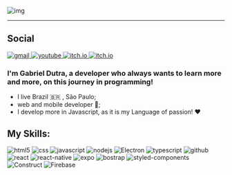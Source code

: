 ![img](https://user-images.githubusercontent.com/69097449/142742141-80ad2224-e7a8-469e-a37b-494f4de7fc6b.png)

<hr>

## Social

<a href="mailto:gabrieldutraamarante@gmail.com">
  <img src="https://img.shields.io/badge/gabrieldutraamarante@gmail.com-1A3953?style=for-the-badge&logo=gmail&logoColor=white" alt="gmail"/>
</a>
<a href="https://www.youtube.com/olutriz">
  <img src="https://img.shields.io/badge/O Lutriz-1A3953?style=for-the-badge&logo=youtube&logoColor=white" alt="youtube"/>
</a>
<a href="https://itch.io/profile/diuta">
  <img src="https://img.shields.io/badge/Diuta-1A3953?style=for-the-badge&logo=itch.io&logoColor=white" alt="itch.io"/>
</a>
<a href="https://olutriz.com.br/">
  <img src="https://img.shields.io/badge/O Lutriz-1A3953?style=for-the-badge&logo=wordpress&logoColor=white" alt="itch.io"/>
</a>

### I'm Gabriel Dutra, a developer who always wants to learn more and more, on this journey in programming!

* I live Brazil 🇧🇷 , São Paulo;
* web and mobile developer 📱;
* I develop more in Javascript, as it is my Language of passion! ❤️

## My Skills:

![html5](https://img.shields.io/badge/HTML5-1A3953?style=for-the-badge&logo=html5&logoColor=white)
![css](https://img.shields.io/badge/CSS3-1A3953?style=for-the-badge&logo=css3&logoColor=white)
![javascript](https://img.shields.io/badge/JavaScript-1A3953?style=for-the-badge&logo=javascript&logoColor=white)
![nodejs](https://img.shields.io/badge/Node.js-1A3953?style=for-the-badge&logo=node.js&logoColor=white)
![Electron](https://img.shields.io/badge/Electron-1A3953?style=for-the-badge&logo=electron&logoColor=white)
![typescript](https://img.shields.io/badge/TypeScript-1A3953?style=for-the-badge&logo=typescript&logoColor=white)
![github](https://img.shields.io/badge/GitHub-1A3953?style=for-the-badge&logo=github&logoColor=white)
![react](https://img.shields.io/badge/React-1A3953?style=for-the-badge&logo=react&logoColor=white)
![react-native](https://img.shields.io/badge/React_Native-1A3953?style=for-the-badge&logo=react&logoColor=white)
![expo](https://img.shields.io/badge/Expo-1A3953?style=for-the-badge&logo=expo&logoColor=white)
![bostrap](https://img.shields.io/badge/Bootstrap-1A3953?style=for-the-badge&logo=bootstrap&logoColor=white)
![styled-components](https://img.shields.io/badge/styled--components-1A3953?style=for-the-badge&logo=styled-components&logoColor=white)
![Construct](https://img.shields.io/badge/construct-1A3953?style=for-the-badge&logo=construct3&logoColor=white)
![Firebase](https://img.shields.io/badge/Firebase-1A3953?style=for-the-badge&logo=firebase&logoColor=white)
